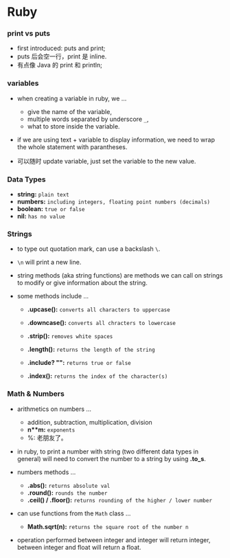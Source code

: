 # Ruby

### print vs puts

- first introduced: puts and print;
- puts 后会空一行，print 是 inline.
- 有点像 Java 的 print 和 println;

### variables

- when creating a variable in ruby, we ...

  - give the name of the variable,
  - multiple words separated by underscore `_`,
  - what to store inside the variable.

- if we are using text + variable to display information, we need to wrap the whole statement with parantheses.
- 可以随时 update variable, just set the variable to the new value.

### Data Types

- **string:** `plain text`
- **numbers:** `including integers, floating point numbers (decimals)`
- **boolean:** `true or false`
- **nil:** `has no value`

### Strings

- to type out quotation mark, can use a backslash `\`.
- `\n` will print a new line.
- string methods (aka string functions) are methods we can call on strings to modify or give information about the string.

- some methods include ...

  - **.upcase():** `converts all characters to uppercase`
  - **.downcase():** `converts all chracters to lowercase`
  - **.strip():** `removes white spaces`

  - **.length():** `returns the length of the string`
  - **.include? "":** `returns true or false`
  - **.index():** `returns the index of the character(s)`

### Math & Numbers

- arithmetics on numbers ...

  - addition, subtraction, multiplication, division
  - **n\*\*m:** `exponents`
  - %: 老朋友了。

- in ruby, to print a number with string (two different data types in general) will need to convert the number to a string by using **.to_s**.

- numbers methods ...

  - **.abs():** `returns absolute val`
  - **.round():** `rounds the number`
  - **.ceil() / .floor():** `returns rounding of the higher / lower number`

- can use functions from the `Math` class ...

  - **Math.sqrt(n):** `returns the square root of the number n`

- operation performed between integer and integer will return integer, between integer and float will return a float.
